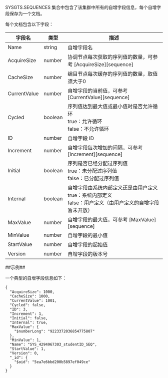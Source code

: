 
SYSGTS.SEQUENCES 集合中包含了该集群中所有的自增字段信息，每个自增字段保存为一个文档。

每个文档包含以下字段：

|  字段名      |   类型  |    描述                                     |
|--------------|---------|------------------------------------------   |
| Name         | string  | 自增字段名                                  |
| AcquireSize  | number  | 协调节点每次获取的序列值的数量，可参考 [AcquireSize][sequence]     |
| CacheSize    | number  | 编目节点每次缓存的序列值的数量，取值须大于0 |
| CurrentValue | number  | 自增字段的当前值，可参考 [CurrentValue][sequence]    |
| Cycled       | boolean | 序列值达到最大值或最小值时是否允许循环 <br> true：允许循环 <br> false：不允许循环 | 
| ID           | number  | 自增字段 ID |
| Increment    | number  | 自增字段每次增加的间隔，可参考 [Increment][sequence]   |
| Initial      | boolean | 序列是否已经分配过序列值 <br> true：未分配过序列值 <br> false：已分配过序列值    |
| Internal     | boolean | 自增字段由系统内部定义还是由用户定义 <br> true：系统内部定义 <br> false：用户定义（由用户定义的自增字段暂未开放）                             |
| MaxValue     | number  | 自增字段的最大值，可参考 [MaxValue][sequence]  |
| MinValue     | number  | 自增字段的最小值                            |
| StartValue   | number  | 自增字段的起始值                            |
| Version      | number  | 自增字段的版本号                            |

##示例##

一个典型的自增字段信息如下：

```lang-json
{
  "AcquireSize": 1000,
  "CacheSize": 1000,
  "CurrentValue": 1001,
  "Cycled": false,
  "ID": 3,
  "Increment": 1,
  "Initial": false,
  "Internal": true,
  "MaxValue": {
    "$numberLong": "9223372036854775807"
  },
  "MinValue": 1,
  "Name": "SYS_4294967303_studentID_SEQ",
  "StartValue": 1,
  "Version": 0,
  "_id": {
    "$oid": "5ea7e6bbd200b5897ef049ce"
  }
}
```


[^_^]:
    本文使用的所有引用及链接
[sequence]:manual/Distributed_Engine/Architecture/Data_Model/sequence.md#自增字段